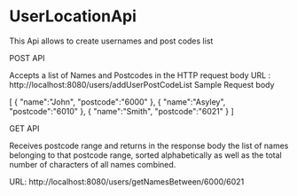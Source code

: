# UserLocationApi
This Api allows to create usernames and post codes list

POST API

Accepts a list of Names and Postcodes in the HTTP request body 
URL : http://localhost:8080/users/addUserPostCodeList
Sample Request body

[ {
    "name":"John",
    "postcode":"6000" 
},
{
    "name":"Asyley",
    "postcode":"6010" 
},
{
    "name":"Smith",
    "postcode":"6021" 
}
]

GET API

Receives postcode range and returns in the response body the list of names belonging to that postcode range,
sorted alphabetically as well as the total number of characters of all names combined. 

URL: http://localhost:8080/users/getNamesBetween/6000/6021
